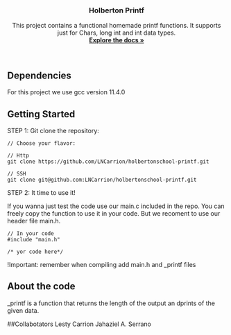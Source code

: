 <div align="center">

  <h3 align="center">Holberton Printf</h3>

  <p align="center">
   This project contains a functional homemade printf functions. It supports just for Chars, long int and int data types.
    <br />
    <a href="https://github.com/LNCarrion/holbertonschool-printf"><strong>Explore the docs »</strong></a>
    <br />
  </p>
</div>
</br>

## Dependencies
For this project we use gcc version 11.4.0
</br>

## Getting Started

STEP 1: Git clone the repository:
```
// Choose your flavor:

// Http
git clone https://github.com/LNCarrion/holbertonschool-printf.git

// SSH
git clone git@github.com:LNCarrion/holbertonschool-printf.git
```

STEP 2: It time to use it!

If you wanna just test the code use our main.c included in the repo. You can freely copy the function to use it in your code. But we recoment to use our header file main.h.


```
// In your code 
#include "main.h"

/* yor code here*/
```
!Important: remember when compiling add main.h and _printf files
</br>
## About the code

_printf is a function that returns the length of the output an dprints of the given data.

##Collabotators
Lesty Carrion
Jahaziel A. Serrano